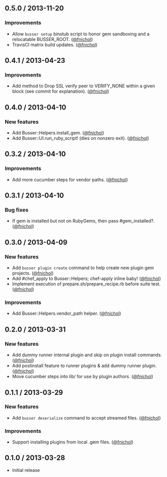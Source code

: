 ## 0.5.0 / 2013-11-20

### Improvements

* Allow `busser setup` binstub script to honor gem sandboxing and a relocatable BUSSER\_ROOT. ([@fnichol][])
* TravisCI matrix build updates. ([@fnichol][])


## 0.4.1 / 2013-04-23

### Improvements

* Add method to Drop SSL verify peer to VERIFY_NONE within a given block (see commit for explanation). ([@fnichol][])


## 0.4.0 / 2013-04-10

### New features

* Add Busser::Helpers.install_gem. ([@fnichol][])
* Add Busser::UI.run_ruby_script! (dies on nonzero exit). ([@fnichol][])


## 0.3.2 / 2013-04-10

### Improvements

* Add more cucumber steps for vendor paths. ([@fnichol][])


## 0.3.1 / 2013-04-10

### Bug fixes

* If gem is installed but not on RubyGems, then pass #gem_installed?. ([@fnichol][])


## 0.3.0 / 2013-04-09

### New features

* Add `busser plugin create` command to help create new plugin gem projects. ([@fnichol][])
* Add #chef_apply to Busser::Helpers; chef-apply inline baby! ([@fnichol][])
* Implement execution of prepare.sh/prepare_recipe.rb before suite test. ([@fnichol][])

### Improvements

* Add Busser::Helpers.vendor_path helper. ([@fnichol][])


## 0.2.0 / 2013-03-31

### New features

* Add dummy runner internal plugin and skip on plugin install commands. ([@fnichol][])
* Add postinstall feature to runner plugins & add dummy runner plugin. ([@fnichol][])
* Move cucumber steps into lib/ for use by plugin authors. ([@fnichol][])


## 0.1.1 / 2013-03-29

### New features

* Add `busser deserialize` command to accept streamed files. ([@fnichol][])

### Improvements

* Support installing plugins from local .gem files. ([@fnichol][])


## 0.1.0 / 2013-03-28

* Initial release

<!--- The following link definition list is generated by PimpMyChangelog --->
[@fnichol]: https://github.com/fnichol

